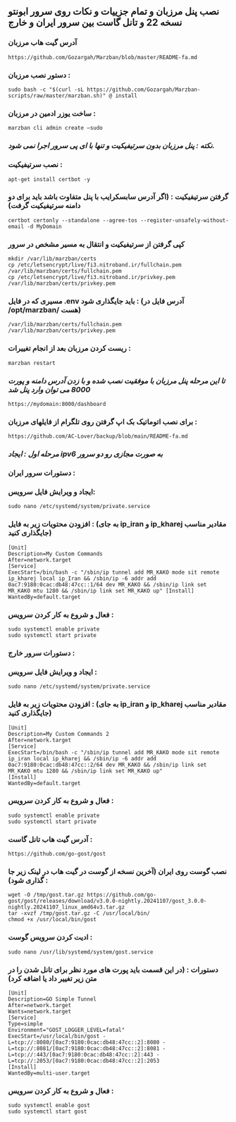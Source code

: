 ## نصب پنل مرزبان و تمام جزییات و نکات روی سرور ابونتو نسخه 22 و تانل گاست بین سرور ایران و خارج
### آدرس گیت هاب مرزبان
    https://github.com/Gozargah/Marzban/blob/master/README-fa.md
### دستور نصب مرزبان :
    sudo bash -c "$(curl -sL https://github.com/Gozargah/Marzban-scripts/raw/master/marzban.sh)" @ install
### ساخت یوزر ادمین در مرزبان :
    marzban cli admin create –sudo
### _نکته : پنل مرزبان بدون سرتیفیکیت و تنها با ای پی سرور اجرا نمی شود._
### نصب سرتیفیکیت :
    apt-get install certbot -y
### گرفتن سرتیفیکیت : (اگر آدرس سابسکرایب با پنل متفاوت باشد باید برای دو دامنه سرتیفیکیت گرفت)
    certbot certonly --standalone --agree-tos --register-unsafely-without-email -d MyDomain
### کپی گرفتن از سرتیفیکیت و انتقال به مسیر مشخص در سرور
    mkdir /var/lib/marzban/certs
    cp /etc/letsencrypt/live/fi3.nitroband.ir/fullchain.pem /var/lib/marzban/certs/fullchain.pem
    cp /etc/letsencrypt/live/fi3.nitroband.ir/privkey.pem /var/lib/marzban/certs/privkey.pem
### مسیری که در فایل .env  باید جایگذاری شود : (آدرس فایل در /opt/marzban/ هست)
    /var/lib/marzban/certs/fullchain.pem
    /var/lib/marzban/certs/privkey.pem
### ریست کردن مرزبان بعد از انجام تغییرات :
    marzban restart
### _تا این مرحله پنل مرزبان با موفقیت نصب شده و با زدن آدرس دامنه و پورت 8000 می توان وارد پنل شد_    
    https://mydomain:8000/dashboard
### برای نصب اتوماتیک بک اپ گرفتن روی تلگرام از فایلهای مرزبان :
    https://github.com/AC-Lover/backup/blob/main/README-fa.md
### _مرحله اول : ایجاد ipv6 به صورت مجازی رو دو سرور_
### دستورات سرور ایران :
### ایجاد و ویرایش فایل سرویس:
    sudo nano /etc/systemd/system/private.service
### افزودن محتویات زیر به فایل : (به جای ip_iran و ip_kharej مقادیر مناسب جایگذاری کنید)
    [Unit]
    Description=My Custom Commands
    After=network.target
    [Service]
    ExecStart=/bin/bash -c "/sbin/ip tunnel add MR_KAKO mode sit remote ip_kharej local ip_Iran && /sbin/ip -6 addr add 0ac7:9180:0cac:db48:47cc::1/64 dev MR_KAKO && /sbin/ip link set MR_KAKO mtu 1280 && /sbin/ip link set MR_KAKO up" [Install]
    WantedBy=default.target
### فعال و شروع به کار کردن سرویس :
    sudo systemctl enable private
    sudo systemctl start private
### دستورات سرور خارج :
### ایجاد و ویرایش فایل سرویس :
    sudo nano /etc/systemd/system/private.service
### افزودن محتویات زیر به فایل : (به جای ip_iran و ip_kharej مقادیر مناسب جایگذاری کنید)
    [Unit]
    Description=My Custom Commands 2
    After=network.target
    [Service]
    ExecStart=/bin/bash -c "/sbin/ip tunnel add MR_KAKO mode sit remote ip_iran local ip_kharej && /sbin/ip -6 addr add 0ac7:9180:0cac:db48:47cc::2/64 dev MR_KAKO && /sbin/ip link set MR_KAKO mtu 1280 && /sbin/ip link set MR_KAKO up"
    [Install]
    WantedBy=default.target
### فعال و شروع به کار کردن سرویس :
    sudo systemctl enable private
    sudo systemctl start private
### آدرس گیت هاب تانل گاست :
    https://github.com/go-gost/gost
### نصب گوست روی ایران (آخرین نسخه از گوست در گیت هاب در لینک زیر جا گذاری شود) :
    wget -O /tmp/gost.tar.gz https://github.com/go-gost/gost/releases/download/v3.0.0-nightly.20241107/gost_3.0.0-nightly.20241107_linux_amd64v3.tar.gz
    tar -xvzf /tmp/gost.tar.gz -C /usr/local/bin/
    chmod +x /usr/local/bin/gost
### ادیت کردن سرویس گوست :
    sudo nano /usr/lib/systemd/system/gost.service
### دستورات : (در این قسمت باید پورت های مورد نظر برای تانل شدن را در متن زیر تغییر داد یا اضافه کرد)
    [Unit]
    Description=GO Simple Tunnel
    After=network.target
    Wants=network.target
    [Service]
    Type=simple
    Environment="GOST_LOGGER_LEVEL=fatal"
    ExecStart=/usr/local/bin/gost -L=tcp://:8080/[0ac7:9180:0cac:db48:47cc::2]:8080 -L=tcp://:8081/[0ac7:9180:0cac:db48:47cc::2]:8081 -L=tcp://:443/[0ac7:9180:0cac:db48:47cc::2]:443 -L=tcp://:2053/[0ac7:9180:0cac:db48:47cc::2]:2053 
    [Install]
    WantedBy=multi-user.target
### فعال و شروع به کار کردن سرویس :
    sudo systemctl enable gost 
    sudo systemctl start gost




